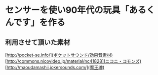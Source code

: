# センサーを使い90年代の玩具「あるくんです」を作る

## 利用させて頂いた素材
[http://pocket-se.info/](ポケットサウンド/効果音素材)
[http://commons.nicovideo.jp/material/nc41828](ニコニ・コモンズ)
[http://maoudamashii.jokersounds.com/](魔王魂)